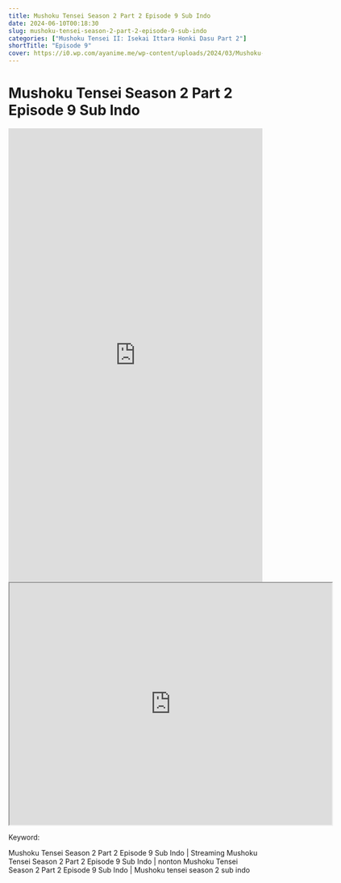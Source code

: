 ```yaml
---
title: Mushoku Tensei Season 2 Part 2 Episode 9 Sub Indo
date: 2024-06-10T00:18:30
slug: mushoku-tensei-season-2-part-2-episode-9-sub-indo
categories: ["Mushoku Tensei II: Isekai Ittara Honki Dasu Part 2"]
shortTitle: "Episode 9"
cover: https://i0.wp.com/ayanime.me/wp-content/uploads/2024/03/Mushoku-Tensei-II-2-768x1152-1.jpg
---
```


# Mushoku Tensei Season 2 Part 2 Episode 9 Sub Indo

<iframe src="https://play.ayanime.me/include/fluidplayer/fluidplayer.php?VideoSrc1=https%3A%2F%2Fdrive.google.com%2Ffile%2Fd%2F1-UcFLFEzBXbfEWgmXtjZL_LkXUlUBJur%2Fpreview&VideoType1=video%2Fmp4&VideoQuality1=480p&VideoSrc2=https%3A%2F%2Fdrive.google.com%2Ffile%2Fd%2F1Nm2TAUEpBxJudKAwBov3gIBg0CA_g5R5%2Fpreview&VideoType2=video%2Fmp4&VideoQuality2=720p&VideoSrc3=https%3A%2F%2Fdrive.google.com%2Ffile%2Fd%2F17n4_pNIY6UFX86T-jGsxolvOmfU3oJuf%2Fpreview&VideoType3=video%2Fmp4&VideoQuality3=1080p&VideoSrc4=&VideoType4=&VideoQuality4=&VideoPoster=&VideoTrack1=&kind1=&srclang1=&label1=&default1=&VideoTrack2=&kind2=&srclang2=&label2=&default2=&player=fluid+player&server=Drive+API&api=&width=100%25&height=900px" frameborder="0" width="100%" height="900px" allowfullscreen="allowfullscreen" scrolling="no"></iframe>
<iframe src="https://drive.google.com/file/d/17n4_pNIY6UFX86T-jGsxolvOmfU3oJuf/preview" width="640" height="480" allow="accelerometer; autoplay; encrypted-media; gyroscope; fullscreen; picture-in-picture" scrolling="no" seamless="" sandbox="allow-same-origin allow-scripts"></iframe>

Keyword:
<p>Mushoku Tensei Season 2 Part 2 Episode 9 Sub Indo | Streaming Mushoku Tensei Season 2 Part 2 Episode 9 Sub Indo | nonton Mushoku Tensei Season 2 Part 2 Episode 9 Sub Indo | Mushoku tensei season 2 sub indo</p>

